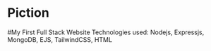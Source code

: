 # Piction
#My First Full Stack Website
Technologies used: Nodejs, Expressjs, MongoDB, EJS, TailwindCSS, HTML
